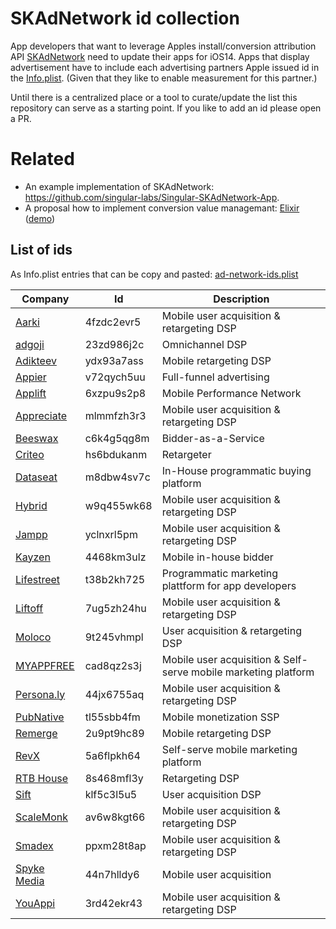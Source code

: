 # SKAdNetwork id collection

App developers that want to leverage Apples install/conversion attribution API [SKAdNetwork](https://developer.apple.com/documentation/storekit/skadnetwork) need to update their apps for iOS14. Apps that display advertisement have to include each advertising partners Apple issued id in the [Info.plist](https://developer.apple.com/library/archive/documentation/General/Reference/InfoPlistKeyReference/Articles/AboutInformationPropertyListFiles.html). (Given that they like to enable measurement for this partner.)

Until there is a centralized place or a tool to curate/update the list this repository can serve as a starting point. If you like to add an id please open a PR.

# Related

* An example implementation of SKAdNetwork: https://github.com/singular-labs/Singular-SKAdNetwork-App.
* A proposal how to implement conversion value managemant: [Elixir](https://github.com/2ndpotion/ElixiriOS) ([demo](https://www.youtube.com/watch?v=cY0jnPw6TOI))  


## List of ids

As Info.plist entries that can be copy and pasted: [ad-network-ids.plist](ad-network-ids.plist)

|Company|Id|Description|
|-------|--|-----------|
|[Aarki](https://www.aarki.com)|4fzdc2evr5|Mobile user acquisition & retargeting DSP|
|[adgoji](https://www.adgoji.com)|23zd986j2c|Omnichannel DSP|
|[Adikteev](https://www.adikteev.com)|ydx93a7ass|Mobile retargeting DSP|
|[Appier](https://www.appier.com)|v72qych5uu|Full-funnel advertising|
|[Applift](https://applift.com)|6xzpu9s2p8|Mobile Performance Network|
|[Appreciate](https://appreciate.mobi)|mlmmfzh3r3|Mobile user acquisition & retargeting DSP|
|[Beeswax](https://beeswax.com)|c6k4g5qg8m|Bidder-as-a-Service|
|[Criteo](https://www.criteo.com/)|hs6bdukanm|Retargeter|
|[Dataseat](https://dataseat.com)|m8dbw4sv7c|In-House programmatic buying platform|
|[Hybrid](https://hybrid.ai)|w9q455wk68| Mobile user acquisition & retargeting DSP|
|[Jampp](https://jampp.com)|yclnxrl5pm|Mobile user acquisition & retargeting DSP|
|[Kayzen](https://kayzen.io)|4468km3ulz|Mobile in-house bidder|
|[Lifestreet](https://lifestreet.com)|t38b2kh725|Programmatic marketing plattform for app developers|
|[Liftoff](https://liftoff.io)|7ug5zh24hu|Mobile user acquisition & retargeting DSP|
|[Moloco](http://www.molocoads.com)|9t245vhmpl|User acquisition & retargeting DSP|
|[MYAPPFREE](http://www.myappfree.com)|cad8qz2s3j|Mobile user acquisition & Self-serve mobile marketing platform|
|[Persona.ly](https://www.persona.ly)|44jx6755aq|Mobile user acquisition & retargeting DSP|
|[PubNative](https://pubnative.net)|tl55sbb4fm|Mobile monetization SSP|
|[Remerge](https://www.remerge.io)|2u9pt9hc89|Mobile retargeting DSP|
|[RevX](https://www.remerge.io)|5a6flpkh64|Self-serve mobile marketing platform|
|[RTB House](http://www.rtbhouse.com)|8s468mfl3y|Retargeting DSP|
|[Sift](https://www.sift.co)|klf5c3l5u5|User acquisition DSP|
|[ScaleMonk](https://www.scalemonk.com)|av6w8kgt66|Mobile user acquisition & retargeting DSP|
|[Smadex](https://www.smadex.com)|ppxm28t8ap|Mobile user acquisition & retargeting DSP|
|[Spyke Media](https://www.spykemedia.com)|44n7hlldy6|Mobile user acquisition|
|[YouAppi](https://www.youappi.com)|3rd42ekr43|Mobile user acquisition & retargeting DSP|

